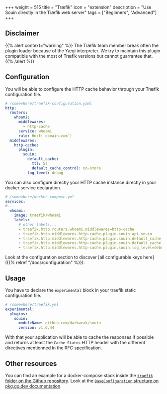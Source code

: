+++
weight = 515
title = "Træfik"
icon = "extension"
description = "Use Souin directly in the Træfik web server"
tags = ["Beginners", "Advanced"]
+++

## Disclaimer
{{% alert context="warning" %}}
The Træfik team member break often the plugin loader because of the Yægi interpreter. We try to maintain this plugin compatible with the most of Træfik versions but cannot guarrantee that.
{{% /alert %}}

## Configuration
You will be able to configure the HTTP cache behavior through your Træfik configuration file.  
```yaml
# /somewhere/traefik-configuration.yaml
http:
  routers:
    whoami:
      middlewares:
        - http-cache
      service: whoami
      rule: Host(`domain.com`)
  middlewares:
    http-cache:
      plugin:
        souin:
          default_cache:
            ttl: 5s
            default_cache_control: no-store
          log_level: debug
```

You can also configure directly your HTTP cache instance directly in your docker service declaration.
```yaml
# /somewhere/docker-compose.yml
services:
#...
  whoami:
    image: traefik/whoami
    labels:
      # other labels...
      - traefik.http.routers.whoami.middlewares=http-cache
      - traefik.http.middlewares.http-cache.plugin.souin.api.souin
      - traefik.http.middlewares.http-cache.plugin.souin.default_cache.ttl=10s
      - traefik.http.middlewares.http-cache.plugin.souin.default_cache.allowed_http_verbs=GET,HEAD,POST
      - traefik.http.middlewares.http-cache.plugin.souin.log_level=debug
```

Look at the configuration section to discover [all configurable keys here]({{% relref "/docs/configuration" %}}).

## Usage 
You have to declare the `experimental` block in your traefik static configuration file.
```yaml
# /somewhere/traefik.yml
experimental:
  plugins:
    souin:
      moduleName: github.com/darkweak/souin
      version: v1.6.44
```

With that your application will be able to cache the responses if possible and returns at least the `Cache-Status` HTTP header with the different directives mentionned in the RFC specification.

Other resources
---------------
You can find an example for a docker-compose stack inside the [`traefik` folder on the Github repository](https://github.com/darkweak/souin/tree/master/plugins/traefik).
Look at the [`BaseConfiguration` structure on pkg.go.dev documentation](https://pkg.go.dev/github.com/darkweak/souin/pkg/middleware#BaseConfiguration).
